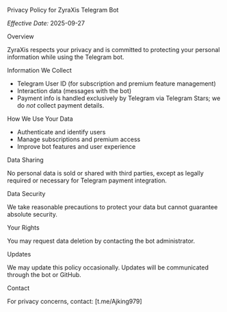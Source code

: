 Privacy Policy for ZyraXis Telegram Bot

*Effective Date:* 2025-09-27

Overview

ZyraXis respects your privacy and is committed to protecting your personal information while using the Telegram bot.

Information We Collect

- Telegram User ID (for subscription and premium feature management)
- Interaction data (messages with the bot)
- Payment info is handled exclusively by Telegram via Telegram Stars; we do *not* collect payment details.

How We Use Your Data

- Authenticate and identify users
- Manage subscriptions and premium access
- Improve bot features and user experience

Data Sharing

No personal data is sold or shared with third parties, except as legally required or necessary for Telegram payment integration.

Data Security

We take reasonable precautions to protect your data but cannot guarantee absolute security.

Your Rights

You may request data deletion by contacting the bot administrator.

Updates

We may update this policy occasionally. Updates will be communicated through the bot or GitHub.

Contact

For privacy concerns, contact: [t.me/Ajking979]
